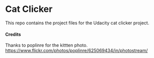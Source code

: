 # Cat Clicker

This repo contains the project files for the Udacity cat clicker project.

#### Credits

Thanks to poplinre for the kittten photo.
https://www.flickr.com/photos/poplinre/625069434/in/photostream/
